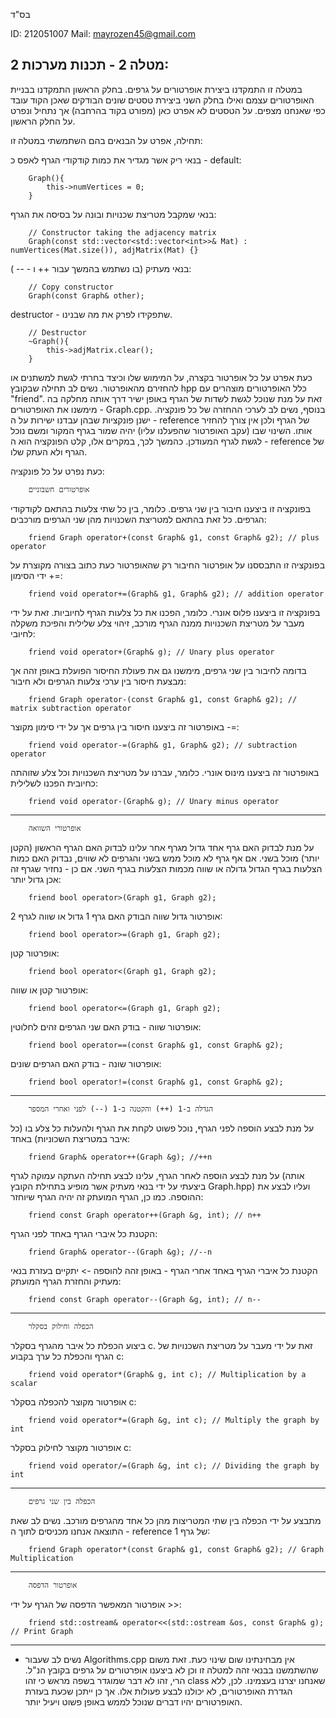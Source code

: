 בס"ד

ID: 212051007
Mail: mayrozen45@gmail.com

מטלה 2 - תכנות מערכות 2:
---
במטלה זו התמקדנו ביצירת אופרטורים על גרפים. בחלק הראשון התמקדנו בבניית האופרטורים עצמם ואילו בחלק השני ביצירת טסטים שונים הבודקים שאכן הקוד עובד כפי שאנחנו מצפים. על הטסטים לא אפרט כאן (מפורט בקוד בהרחבה) אך נתחיל ונפרט על החלק הראשון.

תחילה, אפרט על הבנאים בהם השתמשתי במטלה זו:

בנאי ריק אשר מגדיר את כמות קודקודי הגרף לאפס כ - default:

        Graph(){
            this->numVertices = 0;
        }

בנאי שמקבל מטריצת שכנויות ובונה על בסיסה את הגרף:

        // Constructor taking the adjacency matrix
        Graph(const std::vector<std::vector<int>>& Mat) : numVertices(Mat.size()), adjMatrix(Mat) {}

בנאי מעתיק (בו נשתמש בהמשך עבור ++ ו - -- ):

        // Copy constructor
        Graph(const Graph& other);

destructor - שתפקידו לפרק את מה שבנינו.

        // Destructor
        ~Graph(){
            this->adjMatrix.clear();
        }

כעת אפרט על כל אופרטור בקצרה, על המימוש שלו וכיצד בחרתי לגשת למשתנים או להחזירם מהאופרטור.
נשים לב תחילה שבקובץ hpp כלל האופרטורים מוצהרים עם "friend". זאת על מנת שנוכל לגשת לשדות של הגרף באופן ישיר דרך אותה מחלקה בה מימשנו את האופרטורים - Graph.cpp.
בנוסף, נשים לב לערכי ההחזרה של כל פונקציה. ישנן פונקציות שבהן עבדנו ישירות על ה - reference של הגרף ולכן אין צורך להחזיר אותו. השינוי שבו (עקב האופרטור שהפעלנו עליו) יהיה שמור בגרף המקור ומשם נוכל לגשת לגרף המעודכן.
כהמשך לכך, במקרים אלו, קלט הפונקציה הוא ה - reference של הגרף ולא העתק שלו.

כעת נפרט על כל פונקציה:


        אופרטורים חשבוניים
בפונקציה זו ביצענו חיבור בין שני גרפים. כלומר, בין כל שתי צלעות בהתאם לקודקודי הגרפים. כל זאת בהתאם למטריצת השכנויות מהן שני הגרפים מורכבים:

        friend Graph operator+(const Graph& g1, const Graph& g2); // plus operator

בפונקציה זו התבססנו על אופרטור החיבור רק שהאופרטור כעת כתוב בצורה מקוצרת על ידי הסימון +=:

        friend void operator+=(Graph& g1, Graph& g2); // addition operator

בפונקציה זו ביצענו פלוס אונרי. כלומר, הפכנו את כל צלעות הגרף לחיוביות. זאת על ידי מעבר על מטריצת השכנויות ממנה הגרף מורכב, זיהוי צלע שלילית והפיכת משקלה לחיובי:

        friend void operator+(Graph& g); // Unary plus operator
בדומה לחיבור בין שני גרפים, מימשנו גם את פעולת החיסור הפועלת באופן זהה אך מבצעת חיסור בין ערכי צלעות הגרפים ולא חיבור:

        friend Graph operator-(const Graph& g1, const Graph& g2); // matrix subtraction operator

באופרטור זה ביצענו חיסור בין גרפים אך על ידי סימון מקוצר -=:

        friend void operator-=(Graph& g1, Graph& g2); // subtraction operator

באופרטור זה ביצענו מינוס אונרי. כלומר, עברנו על מטריצת השכנויות וכל צלע שזוהתה כחיובית הפכנו לשלילית:

        friend void operator-(Graph& g); // Unary minus operator
---

        אופרטורי השוואה

על מנת לבדוק האם גרף אחד גדול מגרף אחר עלינו לבדוק האם הגרף הראשון (הקטן יותר) מוכל בשני. אם אף גרף לא מוכל ממש בשני והגרפים לא שווים, נבדוק האם כמות הצלעות בגרף הגדול גדולה או שווה מכמות הצלעות בגרף השני. אם כן - נחזיר שגרף זה אכן גדול יותר:

        friend bool operator>(Graph g1, Graph g2);

אופרטור גדול שווה הבודק האם גרף 1 גדול או שווה לגרף 2:

        friend bool operator>=(Graph g1, Graph g2);

אופרטור קטן:

        friend bool operator<(Graph g1, Graph g2);
אופרטור קטן או שווה:

        friend bool operator<=(Graph g1, Graph g2);

אופרטור שווה - בודק האם שני הגרפים זהים לחלוטין:

        friend bool operator==(const Graph& g1, const Graph& g2);

אופרטור שונה - בודק האם הגרפים שונים:

        friend bool operator!=(const Graph& g1, const Graph& g2);
---

        הגדלה ב-1 (++) והקטנה ב-1 (--) לפני ואחרי המספר

על מנת לבצע הוספה לפני הגרף, נוכל פשוט לקחת את הגרף ולהעלות כל צלע בו (כל איבר במטריצת השכוניות) באחד:

        friend Graph& operator++(Graph &g); //++n

על מנת לבצע הוספה לאחר הגרף, עלינו לבצע תחילה העתקה עמוקה לגרף (אותה ביצעתי על ידי בנאי מעתיק אשר מופיע בתחילת הקובץ Graph.hpp) ועליו לבצע את ההוספה. כמו כן, הגרף המועתק זה יהיה הגרף שיוחזר:

        friend const Graph operator++(Graph &g, int); // n++

הקטנת כל איברי הגרף באחד לפני הגרף:

        friend Graph& operator--(Graph &g); //--n

הקטנת כל איברי הגרף באחד אחרי הגרף - באופן זהה להוספה -> יתקיים בעזרת בנאי מעתיק והחזרת הגרף המועתק:

        friend const Graph operator--(Graph &g, int); // n--
---

        הכפלה וחילוק בסקלר

ביצוע הכפלת כל איבר מהגרף בסקלר c. זאת על ידי מעבר על מטריצת השכנויות של הגרף והכפלת כל ערך בקבוע c:

        friend void operator*(Graph& g, int c); // Multiplication by a scalar

אופרטור מקוצר להכפלה בסקלר c:

        friend void operator*=(Graph &g, int c); // Multiply the graph by int

אופרטור מקוצר לחילוק בסקלר c:

        friend void operator/=(Graph &g, int c); // Dividing the graph by int
---

        הכפלה בין שני גרפים

מתבצע על ידי הכפלה בין שתי המטריצות מהן כל אחד מהגרפים מורכב. נשים לב שאת התוצאה אנחנו מכניסים לתוך ה - reference של גרף 1:

        friend Graph operator*(const Graph& g1, const Graph& g2); // Graph Multiplication
---

        אופרטור הדפסה
אופרטור המאפשר הדפסה של הגרף על ידי >>:

        friend std::ostream& operator<<(std::ostream &os, const Graph& g); // Print Graph
---

* נשים לב שעבור Algorithms.cpp אין מבחינתינו שום שינוי כעת. זאת משום שהשתמשנו בבנאי זהה למטלה זו וכן לא ביצענו אופרטורים על גרפים בקובץ הנ"ל. הרי, זהו לא דבר שמוגדר בשפה מראש כי זהו class שאנחנו יצרנו בעצמינו. לכן, ללא הגדרת האופרטורים, לא יכולנו לבצע פעולות אלו. אך כן ייתכן שכעת בעזרת האופרטורים יהיו דברים שנוכל לממש באופן פשוט ויעיל יותר.
